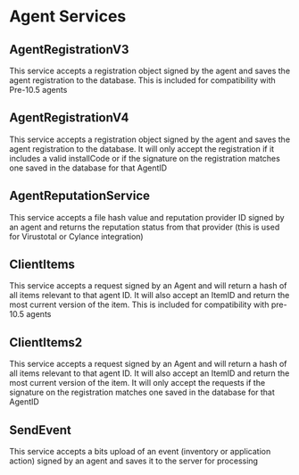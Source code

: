 # Agent Services

## AgentRegistrationV3

This service accepts a registration object signed by the agent and saves the agent registration to the database.  This is included for compatibility with Pre-10.5 agents

## AgentRegistrationV4 

This service accepts a registration object signed by the agent and saves the agent registration to the database.  It will only accept the registration if it includes a valid installCode or if the signature on the registration matches one saved in the database for that AgentID

## AgentReputationService

This service accepts a file hash value and reputation provider ID signed by an agent and returns the reputation status from that provider (this is used for Virustotal or Cylance integration)

## ClientItems

This service accepts a request signed by an Agent and will return a hash of all items relevant to that agent ID.  It will also accept an ItemID and return the most current version of the item.  This is included for compatibility with pre-10.5 agents

## ClientItems2

This service accepts a request signed by an Agent and will return a hash of all items relevant to that agent ID.  It will also accept an ItemID and return the most current version of the item.  It will only accept the requests if the signature on the registration matches one saved in the database for that AgentID

## SendEvent

This service accepts a bits upload of an event (inventory or application action) signed by an agent and saves it to the server for processing

